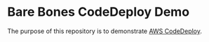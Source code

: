 # Bare Bones CodeDeploy Demo
The purpose of this repository is to demonstrate [AWS CodeDeploy](https://aws.amazon.com/codedeploy/).
